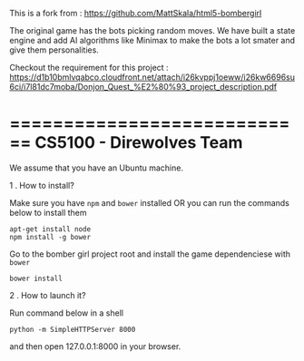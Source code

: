 This is a fork from : https://github.com/MattSkala/html5-bombergirl

The original game has the bots picking random moves.  We have built a state engine and add AI algorithms like Minimax to make the bots a lot smater and give them personalities.

Checkout the requirement for this project : https://d1b10bmlvqabco.cloudfront.net/attach/i26kvppj1oeww/i26kw6696su6ci/i7l81dc7moba/Donjon_Quest_%E2%80%93_project_description.pdf

============================
CS5100 - Direwolves Team
============================

We assume that you have an Ubuntu machine.

1 . How to install?

Make sure you have `npm` and `bower` installed OR you can run the commands below to install them

```
apt-get install node
npm install -g bower
```

Go to the bomber girl project root and install the game dependenciese with `bower`
```
bower install
```


2 . How to launch it?

Run command below in a shell
```
python -m SimpleHTTPServer 8000
```
and then open 127.0.0.1:8000 in your browser.
